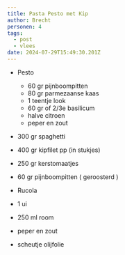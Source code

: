 ```yaml
---
title: Pasta Pesto met Kip
author: Brecht
personen: 4
tags:
  - post
  - vlees
date: 2024-07-29T15:49:30.201Z
---
```

* Pesto

  * 6﻿0 gr pijnboompitten
  * 8﻿0 gr parmezaanse kaas
  * 1﻿ teentje look
  * 6﻿0 gr of 2/3e basilicum
  * h﻿alve citroen
  * p﻿eper en zout
* 300 gr spaghetti
* 400 gr kipfilet pp (in stukjes)
* 250 gr kerstomaatjes
* 60 gr pijnboompitten ( geroosterd )
* R﻿ucola
* 1 ui
* 250 ml room
* peper en zout
* scheutje olijfolie
